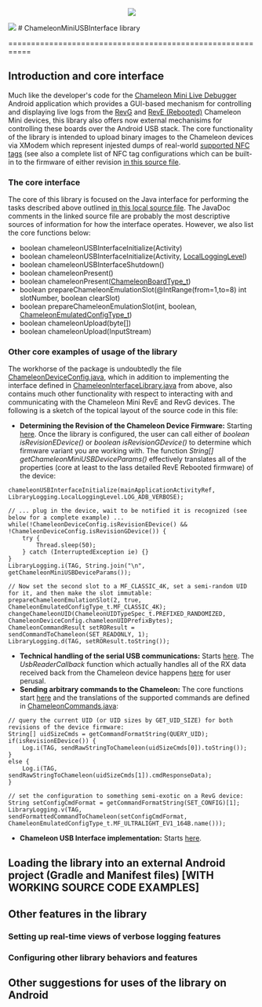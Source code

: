 <center>
<img src="https://github.com/maxieds/ChameleonMiniUSBInterface/blob/master/wiki-images/toast_delivery_logo_usb.png" />
</center>

<img src="https://github.com/maxieds/ChameleonMiniUSBInterface/blob/master/wiki-images/chameleonusb64.png" /> # ChameleonMiniUSBInterface library 

<style>
.body {font-family:Papyrus; font-size:8pt; color: lightblue;}
</style>

===========================================================

## Introduction and core interface

Much like the developer's code for the [Chameleon Mini Live Debugger](https://github.com/maxieds/ChameleonMiniLiveDebugger) 
Android application which provides a GUI-based mechanism for controlling and displaying live logs from the 
[RevG](https://rawgit.com/emsec/ChameleonMini/master/Doc/Doxygen/html/_page__command_line.html) and 
[RevE (Rebooted)](https://github.com/iceman1001/ChameleonMini-rebooted/wiki/Terminal-Commands) Chameleon Mini devices, 
this library also offers now external mechanisims for controlling these boards over the Android USB stack. 
The core functionality of the library is intended to upload binary images to the Chameleon devices via XModem 
which represent injested dumps of real-world 
[supported NFC tags](https://github.com/iceman1001/ChameleonMini-rebooted/wiki/Configurations) (see also a complete 
list of NFC tag configurations which can be built-in to the firmware of either revision 
[in this source file](https://github.com/iceman1001/ChameleonMini-rebooted/blob/master/Firmware/Chameleon-Mini/Configuration.h#L20). 

### The core interface

The core of this library is focused on the Java interface for performing the tasks described above outlined 
[in this local source file](https://github.com/maxieds/ChameleonMiniUSBInterface/blob/master/chameleonminiusb/src/main/java/com/maxieds/chameleonminiusb/ChameleonInterfaceLibrary.java). The JavaDoc comments in the linked source file are 
probably the most descriptive sources of information for how the interface operates. However, we also list the 
core functions below:
* boolean chameleonUSBInterfaceInitialize(Activity)
* boolean chameleonUSBInterfaceInitialize(Activity, [LocalLoggingLevel](https://github.com/maxieds/ChameleonMiniUSBInterface/blob/master/chameleonminiusb/src/main/java/com/maxieds/chameleonminiusb/LibraryLogging.java#L24))
* boolean chameleonUSBInterfaceShutdown()
* boolean chameleonPresent()
* boolean chameleonPresent([ChameleonBoardType_t](https://github.com/maxieds/ChameleonMiniUSBInterface/blob/master/chameleonminiusb/src/main/java/com/maxieds/chameleonminiusb/ChameleonDeviceConfig.java#L80))
* boolean prepareChameleonEmulationSlot(@IntRange(from=1,to=8) int slotNumber, boolean clearSlot)
* boolean prepareChameleonEmulationSlot(int, boolean, [ChameleonEmulatedConfigType_t](https://github.com/maxieds/ChameleonMiniUSBInterface/blob/master/chameleonminiusb/src/main/java/com/maxieds/chameleonminiusb/ChameleonDeviceConfig.java#L400))
* boolean chameleonUpload(byte[])
* boolean chameleonUpload(InputStream)

### Other core examples of usage of the library

The workhorse of the package is undoubtedly the file [ChameleonDeviceConfig.java](https://github.com/maxieds/ChameleonMiniUSBInterface/blob/master/chameleonminiusb/src/main/java/com/maxieds/chameleonminiusb/ChameleonDeviceConfig.java), 
which in addition to implementing the interface defined in [ChameleonInterfaceLibrary.java](https://github.com/maxieds/ChameleonMiniUSBInterface/blob/master/chameleonminiusb/src/main/java/com/maxieds/chameleonminiusb/ChameleonInterfaceLibrary.java) from above, also contains much other functionality with respect to 
interacting with and communicating with the Chameleon Mini RevE and RevG devices. The following is a sketch of the topical layout of the source code in this file:
* **Determining the Revision of the Chameleon Device Firmware:** Starting [here](https://github.com/maxieds/ChameleonMiniUSBInterface/blob/master/chameleonminiusb/src/main/java/com/maxieds/chameleonminiusb/ChameleonDeviceConfig.java#L89). Once the library is configured, the user can call either of 
*boolean isRevisionEDevice()* or *boolean isRevisionGDevice()* to determine which firmware variant you are working with. The function 
*String[] getChameleonMiniUSBDeviceParams()* effectively translates all of the properties (core at least to the lass detailed RevE Rebooted firmware) of the device:
```
chameleonUSBInterfaceInitialize(mainApplicationActivityRef, LibraryLogging.LocalLoggingLevel.LOG_ADB_VERBOSE);

// ... plug in the device, wait to be notified it is recognized (see below for a complete example) ...
while(!ChameleonDeviceConfig.isRevisionEDevice() && !ChameleonDeviceConfig.isRevisionGDevice()) {
	try {
		Thread.sleep(50);
	} catch (InterruptedException ie) {}
}
LibraryLogging.i(TAG, String.join("\n", getChameleonMiniUSBDeviceParams()); 

// Now set the second slot to a MF_CLASSIC_4K, set a semi-random UID for it, and then make the slot immutable:
prepareChameleonEmulationSlot(2, true, ChameleonEmulatedConfigType_t.MF_CLASSIC_4K);
changeChameleonUID(ChameleonUIDTypeSpec_t.PREFIXED_RANDOMIZED, ChameleonDeviceConfig.chameleonUIDPrefixBytes);
ChameleonCommandResult setROResult = sendCommandToChameleon(SET_READONLY, 1);
LibraryLogging.d(TAG, setROResult.toString());
```
* **Technical handling of the serial USB communications:** Starts [here](https://github.com/maxieds/ChameleonMiniUSBInterface/blob/master/chameleonminiusb/src/main/java/com/maxieds/chameleonminiusb/ChameleonDeviceConfig.java#L133). The *UsbReaderCallback* function which actually handles all of the RX data received back from the 
Chameleon device happens [here](https://github.com/maxieds/ChameleonMiniUSBInterface/blob/master/chameleonminiusb/src/main/java/com/maxieds/chameleonminiusb/ChameleonDeviceConfig.java#L235) for user perusal.
* **Sending arbitrary commands to the Chameleon:** The core functions start [here](https://github.com/maxieds/ChameleonMiniUSBInterface/blob/master/chameleonminiusb/src/main/java/com/maxieds/chameleonminiusb/ChameleonDeviceConfig.java#L313) and the translations of the supported commands are defined in [ChameleonCommands.java](https://github.com/maxieds/ChameleonMiniUSBInterface/blob/master/chameleonminiusb/src/main/java/com/maxieds/chameleonminiusb/ChameleonCommands.java):
```
// query the current UID (or UID sizes by GET_UID_SIZE) for both revisions of the device firmware:
String[] uidSizeCmds = getCommandFormatString(QUERY_UID);
if(isRevisionEDevice()) {
    Log.i(TAG, sendRawStringToChameleon(uidSizeCmds[0]).toString());
}
else {
	Log.i(TAG, sendRawStringToChameleon(uidSizeCmds[1]).cmdResponseData);
}

// set the configuration to something semi-exotic on a RevG device:
String setConfigCmdFormat = getCommandFormatString(SET_CONFIG)[1];
LibraryLogging.v(TAG, sendFormattedCommandToChameleon(setConfigCmdFormat, ChameleonEmulatedConfigType_t.MF_ULTRALIGHT_EV1_164B.name()));
```
* **Chameleon USB Interface implementation:** Starts [here](https://github.com/maxieds/ChameleonMiniUSBInterface/blob/master/chameleonminiusb/src/main/java/com/maxieds/chameleonminiusb/ChameleonDeviceConfig.java#L439). 

## Loading the library into an external Android project (Gradle and Manifest files) [WITH WORKING SOURCE CODE EXAMPLES]


## Other features in the library

### Setting up real-time views of verbose logging features 


### Configuring other library behaviors and features


## Other suggestions for uses of the library on Android 


